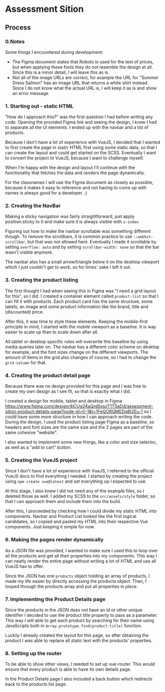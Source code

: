 # Assessment Sition

## Process

### 0.Notes

Some things I encountered during development:
- The Figma document states that Roboto is used for the text of prices, but when applying these fonts they do not resemble the design at all. Since this is a minor detail, I will leave this as is.
- Not all of the image URLs are correct, for example the URL for "Summer Dress Salmon" has an image URL that returns a white shirt instead. Since I do not know what the actual URL is, I will keep it as is and show an error message.

### 1. Starting out - static HTML
"How do I approach this?" was the first question I had before writing any code.
Opening the provided Figma link and seeing the design, I knew I had to separate all the UI elements. I ended up with the navbar and a list of products.

Because I don't have a lot of experience with VueJS, I decided that I wanted to first create the page in static HTML first using some static data, so that I can create the layout and could get started on the SCSS.
Eventually I want to convert the project to VueJS, because I want to challenge myself.

When I'm happy with the design and layout I'll continue with the functionality that fetches the data and renders the page dynamically.

For the classnames I will use the Figma document as closely as possible, because it makes it easy to reference and not having to come up with names is always good for a developer. ;)


### 2. Creating the NavBar

Making a sticky navigation was fairly straightforward, just apply position:sticky to it and make sure it is always visible with `z-index`.

Figuring out how to make the navbar scrollable was something different though. 
To remove the scrollbars, it is common practice to use `::webkit-scrollbar`, but that was not allowed here.
Eventually I made it scrollable by setting `overflow: auto` and by setting `scrollbar-width: none` so that the bar wasn't visible anymore. 

The navbar also has a small arrow/triangle below it on the desktop viewport which I just couldn't get to work, so for times' sake I left it out.


### 3. Creating the product listing

The first thought I had when seeing this in Figma was "I need a grid layout for this", so I did.
I created a container element called `product-list` so that I can fill it with products.
Each product card has the same structure, some labels, an image and some product information like the brand, title and (discounted) price.

After this, it was time to style these elements. 
Keeping the mobile-first principle in mind, I started with the mobile viewport as a baseline. It is way easier to scale up than to scale down after all. 

All tablet or desktop specific rules will overwrite this baseline by using media queries later on.
The navbar has a different color scheme on desktop for example, and the font sizes change on the different viewports. The amount of items in the grid also changes of course, so I had to change the `grid-column` for that.

### 4. Creating the product detail page

Because there was no design provided for this page and I was free to create my own design as I see fit, so that is exactly what I did.

I created a design for mobile, tablet and desktop in Figma https://www.figma.com/design/4jCUg24aQrdSsszT1TSaDd/assessment-sition-product-details-page?node-id=0-1&t=1FeQORQMEDqBI2Eu-1 so I could have some more structure in how I can approach writing the code.
During the design, I used the product listing page Figma as a baseline, so headers and font sizes are the same size and the 2 pages are part of the same cohesive "website".

I also wanted to implement some new things, like a color and size selector, as well as a "add to cart" button.

### 5. Creating the VueJS project

Since I don't have a lot of experience with VueJS, I referred to the official VueJS docs to find everything I needed.
I started by creating the project using `npm create vue@latest` and set everything up I expected to use.

At this stage, I also knew I did not need any of the example files, so I deleted those as well.
I added my SCSS to the `src/assets/style` folder, so that I can approach them and include them into the build.

After this, I proceeded by checking how I could divide my static HTML into components.
Navbar and Product List looked like the first logical candidates, so I copied and pasted my HTML into their respective Vue components. 
Just keeping it simple for now.

### 6. Making the pages render dynamically

As a JSON file was provided, I wanted to make sure I used this to loop over all the products and get all their properties into my components. This way I can neatly render the entire page without writing a lot of HTML and use all VueJS has to offer.

Since the JSON has one `products` object holding an array of products, I made my life easier by directly accessing the products object. Then, I looped through the products array and put all properties in place.

### 7. Implementing the Product Details page

Since the products in the JSON does not have an id or other unique identifier I decided to use the product title property to pass as a parameter. This way I will able to get each product by searching for their name using JavaScripts built-in `Array.prototype.find(product.title)` function.

Luckily I already created the layout for this page, so after obtaining the product I was able to replace all static text with the products' properties.

### 8. Setting up the router

To be able to show other views, I needed to set up vue-router.
This would ensure that every product is able to have its own details page.

In the Product Details page I also included a back button which redirects back to the products list page.
